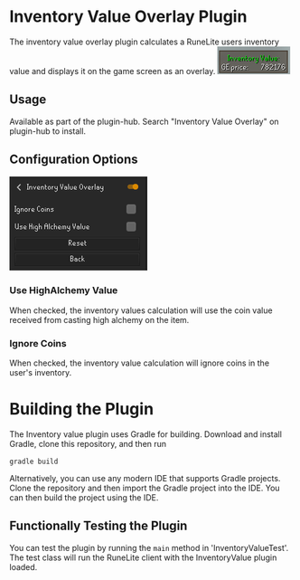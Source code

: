 # Inventory Value Overlay Plugin

The inventory value overlay plugin calculates a RuneLite users inventory value and displays it on the game screen as an overlay. 
![Overlay ](./screenshots/inventory_value_overlay_ss.png "Optional Title")

## Usage
Available as part of the plugin-hub. Search "Inventory Value Overlay" on plugin-hub to install.

## Configuration Options
![Configuration](./screenshots/inventory_value_config_ss.png "Optional Title")

### Use HighAlchemy Value
When checked, the inventory values calculation will use the coin value received from casting high alchemy on the item.

### Ignore Coins
When checked, the inventory value calculation will ignore coins in the user's inventory.

# Building the Plugin

The Inventory value plugin uses Gradle for building. Download and install Gradle, clone this repository, and then run 
```
gradle build
```     

Alternatively, you can use any modern IDE that supports Gradle projects. Clone the repository and then import the Gradle project into the IDE. You can then build the project using the IDE. 

## Functionally Testing the Plugin

You can test the plugin by running the `main` method in 'InventoryValueTest'. The test class will run the RuneLite client with the InventoryValue plugin loaded.
